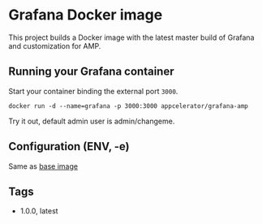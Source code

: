 # Grafana Docker image

This project builds a Docker image with the latest master build of Grafana and customization for AMP.

## Running your Grafana container

Start your container binding the external port `3000`.

    docker run -d --name=grafana -p 3000:3000 appcelerator/grafana-amp

Try it out, default admin user is admin/changeme.

## Configuration (ENV, -e)

Same as [base image](https://github.com/appcelerator/docker-grafana)

## Tags

- 1.0.0, latest


